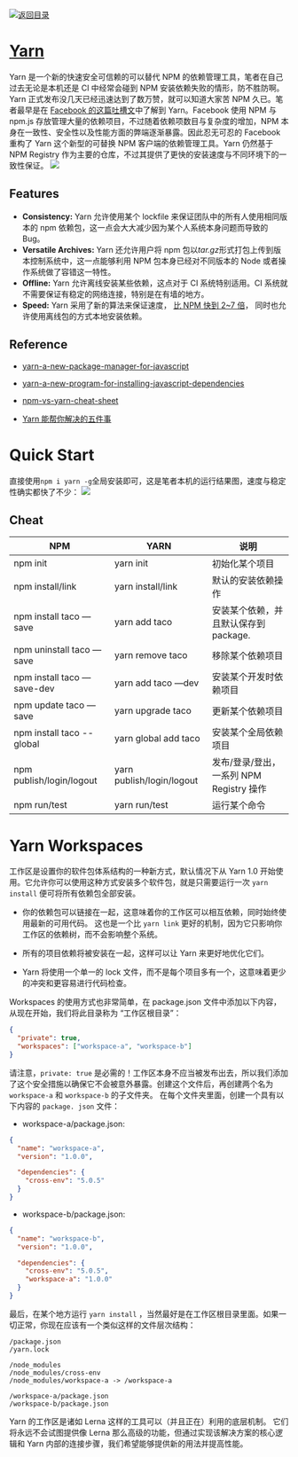[![返回目录](https://i.postimg.cc/50XLzC7C/image.png)](https://github.com/wx-chevalier/Web-Series/)

# [Yarn](https://github.com/yarnpkg/yarn)

Yarn 是一个新的快速安全可信赖的可以替代 NPM 的依赖管理工具，笔者在自己过去无论是本机还是 CI 中经常会碰到 NPM 安装依赖失败的情形，防不胜防啊。Yarn 正式发布没几天已经迅速达到了数万赞，就可以知道大家苦 NPM 久已。笔者最早是在 [Facebook 的这篇吐槽文](https://code.facebook.com/posts/1840075619545360/yarn-a-new-package-manager-for-javascript/)中了解到 Yarn。Facebook 使用 NPM 与 npm.js 存放管理大量的依赖项目，不过随着依赖项数目与复杂度的增加，NPM 本身在一致性、安全性以及性能方面的弊端逐渐暴露。因此忍无可忍的 Facebook 重构了 Yarn 这个新型的可替换 NPM 客户端的依赖管理工具。Yarn 仍然基于 NPM Registry 作为主要的仓库，不过其提供了更快的安装速度与不同环境下的一致性保证。
![](https://coding.net/u/hoteam/p/Cache/git/raw/master/2016/10/2/1-6b1tRgneuFkZol6ZQqo-lQ.png)

## Features

- **Consistency:** Yarn 允许使用某个 lockfile 来保证团队中的所有人使用相同版本的 npm 依赖包，这一点会大大减少因为某个人系统本身问题而导致的 Bug。
- **Versatile Archives:** Yarn 还允许用户将 npm 包以*tar.gz*形式打包上传到版本控制系统中，这一点能够利用 NPM 包本身已经对不同版本的 Node 或者操作系统做了容错这一特性。
- **Offline:** Yarn 允许离线安装某些依赖，这点对于 CI 系统特别适用。CI 系统就不需要保证有稳定的网络连接，特别是在有墙的地方。
- **Speed:** Yarn 采用了新的算法来保证速度， [比 NPM 快到 2~7 倍](https://yarnpkg.com/en/compare)， 同时也允许使用离线包的方式本地安装依赖。

## Reference

- [yarn-a-new-package-manager-for-javascript](https://code.facebook.com/posts/1840075619545360/yarn-a-new-package-manager-for-javascript/)

- [yarn-a-new-program-for-installing-javascript-dependencies](https://blog.getexponent.com/yarn-a-new-program-for-installing-javascript-dependencies-44961956e728#.qf8fmeg4g)

- [npm-vs-yarn-cheat-sheet](https://shift.infinite.red/npm-vs-yarn-cheat-sheet-8755b092e5cc#.dcd5qeolm)

- [Yarn 能帮你解决的五件事](http://www.tuicool.com/articles/Yn2iU3Q)

# Quick Start

直接使用`npm i yarn -g`全局安装即可，这是笔者本机的运行结果图，速度与稳定性确实都快了不少：
![](https://coding.net/u/hoteam/p/Cache/git/raw/master/2016/10/2/9A18FA64-6871-4A55-B77D-7DAE78371DE5.png)

## Cheat

| NPM                        | YARN                      | 说明                                     |
| -------------------------- | ------------------------- | ---------------------------------------- |
| npm init                   | yarn init                 | 初始化某个项目                           |
| npm install/link           | yarn install/link         | 默认的安装依赖操作                       |
| npm install taco —save     | yarn add taco             | 安装某个依赖，并且默认保存到 package.    |
| npm uninstall taco —save   | yarn remove taco          | 移除某个依赖项目                         |
| npm install taco —save-dev | yarn add taco —dev        | 安装某个开发时依赖项目                   |
| npm update taco —save      | yarn upgrade taco         | 更新某个依赖项目                         |
| npm install taco --global  | yarn global add taco      | 安装某个全局依赖项目                     |
| npm publish/login/logout   | yarn publish/login/logout | 发布/登录/登出，一系列 NPM Registry 操作 |
| npm run/test               | yarn run/test             | 运行某个命令                             |

# Yarn Workspaces

工作区是设置你的软件包体系结构的一种新方式，默认情况下从 Yarn 1.0 开始使用。它允许你可以使用这种方式安装多个软件包，就是只需要运行一次 `yarn install` 便可将所有依赖包全部安装。

- 你的依赖包可以链接在一起，这意味着你的工作区可以相互依赖，同时始终使用最新的可用代码。 这也是一个比 `yarn link` 更好的机制，因为它只影响你工作区的依赖树，而不会影响整个系统。

- 所有的项目依赖将被安装在一起，这样可以让 Yarn 来更好地优化它们。

- Yarn 将使用一个单一的 lock 文件，而不是每个项目多有一个，这意味着更少的冲突和更容易进行代码检查。

Workspaces 的使用方式也非常简单，在 package.json 文件中添加以下内容，从现在开始，我们将此目录称为 “工作区根目录”：

```json
{
  "private": true,
  "workspaces": ["workspace-a", "workspace-b"]
}
```

请注意，`private: true` 是必需的！工作区本身不应当被发布出去，所以我们添加了这个安全措施以确保它不会被意外暴露。创建这个文件后，再创建两个名为 `workspace-a` 和 `workspace-b` 的子文件夹。 在每个文件夹里面，创建一个具有以下内容的 `package. json` 文件：

- workspace-a/package.json:

```json
{
  "name": "workspace-a",
  "version": "1.0.0",

  "dependencies": {
    "cross-env": "5.0.5"
  }
}
```

- workspace-b/package.json:

```json
{
  "name": "workspace-b",
  "version": "1.0.0",

  "dependencies": {
    "cross-env": "5.0.5",
    "workspace-a": "1.0.0"
  }
}
```

最后，在某个地方运行 `yarn install` ，当然最好是在工作区根目录里面。如果一切正常，你现在应该有一个类似这样的文件层次结构：

```
/package.json
/yarn.lock

/node_modules
/node_modules/cross-env
/node_modules/workspace-a -> /workspace-a

/workspace-a/package.json
/workspace-b/package.json
```

Yarn 的工作区是诸如 Lerna 这样的工具可以（并且正在）利用的底层机制。 它们将永远不会试图提供像 Lerna 那么高级的功能，但通过实现该解决方案的核心逻辑和 Yarn 内部的连接步骤，我们希望能够提供新的用法并提高性能。
